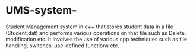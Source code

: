 # UMS-system-
Student Management system in c++ that stores student data in a file (Student.dat) and performs various operations on that file such as Delete, modification  etc. 
It involves the use of various cpp techniques such as file handling, switches, use-defined functions etc.
